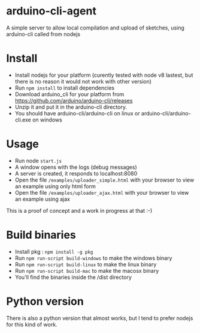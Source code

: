 # arduino-cli-agent
A simple server to allow local compilation and upload of sketches, using arduino-cli called from nodejs

# Install
- Install nodejs for your platform (curently tested with node v8 lastest, but there is no reason it would not work with other version)
- Run `npm install` to install dependencies
- Download arduino_cli for your platform from https://github.com/arduino/arduino-cli/releases
- Unzip it and put it in the arduino-cli directory.
- You should have arduino-cli/arduino-cli on linux or arduino-cli/arduino-cli.exe on windows


# Usage
- Run node `start.js`
- A window opens with the logs (debug messages)
- A server is created, it responds to localhost:8080
- Open the file `/examples/uploader_simple.html` with your browser to view an example using only html form
- Open the file `/examples/uploader_ajax.html` with your browser to view an example using ajax

This is a proof of concept and a work in progress at that :-)

# Build binaries
- Install pkg : `npm install -g pkg`
- Run `npm run-script build-windows` to make the windows binary
- Run `npm run-script build-linux` to make the linux binary
- Run `npm run-script build-mac` to make the macosx binary
- You'll find the binaries inside the /dist directory


# Python version
There is also a python version that almost works, but I tend to prefer nodejs for this kind of work.
